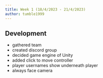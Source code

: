 ```yaml
---
title: Week 1 (18/4/2023 - 21/4/2023)
author: tumble1999
---
```


## Development
* gathered team
* created discord group
* decided game engine of Unity
* added click to move controller
* player usernames show underneath player
* always face camera
